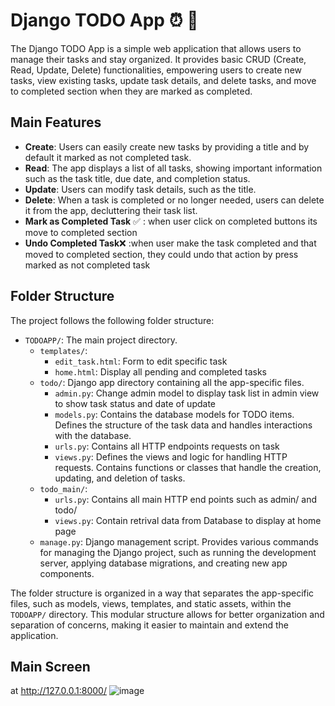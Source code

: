 # Django TODO App :alarm_clock: :memo:
The Django TODO App is a simple web application that allows users to manage their tasks and stay organized. It provides basic CRUD (Create, Read, Update, Delete) functionalities, empowering users to create new tasks, view existing tasks, update task details, and delete tasks, and move to completed section  when they are marked as completed.

## Main Features
- **Create**: Users can easily create new tasks by providing a title and by default it marked as not completed task.
- **Read**: The app displays a list of all tasks, showing important information such as the task title, due date, and completion status.
- **Update**: Users can modify task details, such as the title.
- **Delete**: When a task is completed or no longer needed, users can delete it from the app, decluttering their task list.
- **Mark as Completed Task** :white_check_mark: : when user click on completed buttons its move to completed section
- **Undo Completed Task**:x: :when user make the task completed and that moved to completed section, they could undo that action by press marked as not completed task

## Folder Structure

The project follows the following folder structure:

- `TODOAPP/`: The main project directory.
  - `templates/`:
    - `edit_task.html`: Form to edit specific task
    -  `home.html`: Display all pending and completed tasks
  - `todo/`: Django app directory containing all the app-specific files.
    - `admin.py`: Change admin model to display task list in admin view to show task status and date of update
    - `models.py`: Contains the database models for TODO items. Defines the structure of the task data and handles interactions with the database.
    - `urls.py`: Contains all HTTP endpoints requests on task 
    - `views.py`: Defines the views and logic for handling HTTP requests. Contains functions or classes that handle the creation, updating, and deletion of tasks.
  - `todo_main/`:
      - `urls.py`: Contains all main HTTP end points such as admin/ and todo/
      - `views.py`: Contain retrival data from Database to display at home page
  - `manage.py`: Django management script. Provides various commands for managing the Django project, such as running the development server, applying database migrations, and creating new app components.

The folder structure is organized in a way that separates the app-specific files, such as models, views, templates, and static assets, within the `TODOAPP/` directory. This modular structure allows for better organization and separation of concerns, making it easier to maintain and extend the application.

## Main Screen 
at http://127.0.0.1:8000/
![image](https://github.com/SalmaElmahdy/Django_TodoApp/assets/77749264/6d91fab6-491e-462d-87ec-03c55af26725)

